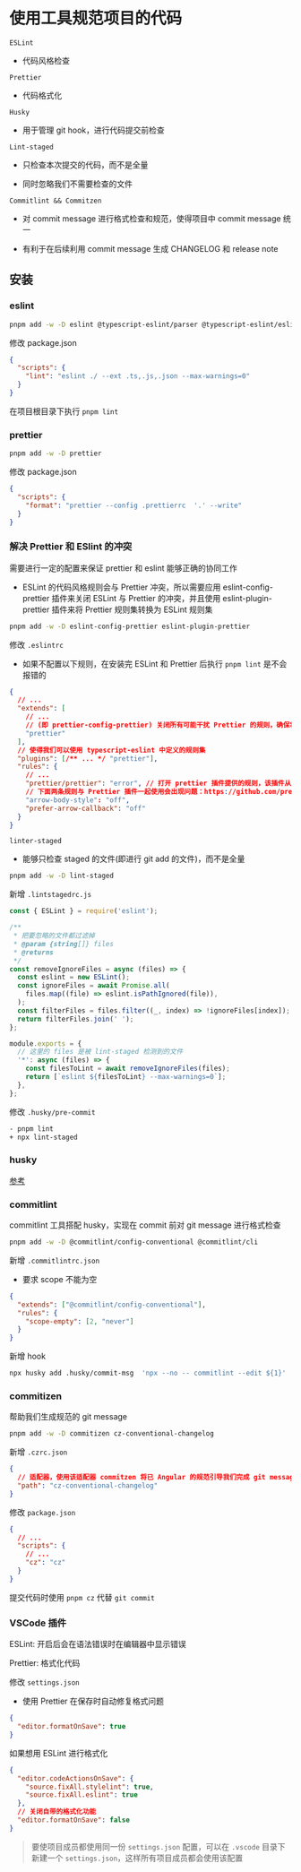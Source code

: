 # 使用工具规范项目的代码

`ESLint`

- 代码风格检查

`Prettier`

- 代码格式化

`Husky`

- 用于管理 git hook，进行代码提交前检查

`Lint-staged`

- 只检查本次提交的代码，而不是全量

- 同时忽略我们不需要检查的文件

`Commitlint && Commitzen`

- 对 commit message 进行格式检查和规范，使得项目中 commit message 统一

- 有利于在后续利用 commit message 生成 CHANGELOG 和 release note

## 安装

### eslint

```bash
pnpm add -w -D eslint @typescript-eslint/parser @typescript-eslint/eslint-plugin
```

修改 package.json

```json
{
  "scripts": {
    "lint": "eslint ./ --ext .ts,.js,.json --max-warnings=0"
  }
}
```

在项目根目录下执行 `pnpm lint`

### prettier

```bash
pnpm add -w -D prettier
```

修改 package.json

```json
{
  "scripts": {
    "format": "prettier --config .prettierrc  '.' --write"
  }
}
```

### 解决 Prettier 和 ESlint 的冲突

需要进行一定的配置来保证 prettier 和 eslint 能够正确的协同工作

- ESLint 的代码风格规则会与 Prettier 冲突，所以需要应用 eslint-config-prettier 插件来关闭 ESLint 与 Prettier 的冲突，并且使用 eslint-plugin-prettier 插件来将 Prettier 规则集转换为 ESLint 规则集

```bash
pnpm add -w -D eslint-config-prettier eslint-plugin-prettier
```

修改 `.eslintrc`

- 如果不配置以下规则，在安装完 ESLint 和 Prettier 后执行 `pnpm lint` 是不会报错的

```json
{
  // ...
  "extends": [
    // ...
    // (即 prettier-config-prettier) 关闭所有可能干扰 Prettier 的规则，确保将其放在最后，这样才有机会覆盖其他配置
    "prettier"
  ],
  // 使得我们可以使用 typescript-eslint 中定义的规则集
  "plugins": [/** ... */ "prettier"],
  "rules": {
    // ...
    "prettier/prettier": "error", // 打开 prettier 插件提供的规则，该插件从 ESLint 内运行 Prettier
    // 下面两条规则与 Prettier 插件一起使用会出现问题：https://github.com/prettier/eslint-plugin-prettier/blob/master/README.md#arrow-body-style-and-prefer-arrow-callback-issue
    "arrow-body-style": "off",
    "prefer-arrow-callback": "off"
  }
}
```

`linter-staged`

- 能够只检查 staged 的文件(即进行 git add 的文件)，而不是全量

```bash
pnpm add -w -D lint-staged
```

新增 `.lintstagedrc.js`

```js
const { ESLint } = require('eslint');

/**
 * 把要忽略的文件都过滤掉
 * @param {string[]} files
 * @returns
 */
const removeIgnoreFiles = async (files) => {
  const eslint = new ESLint();
  const ignoreFiles = await Promise.all(
    files.map((file) => eslint.isPathIgnored(file)),
  );
  const filterFiles = files.filter((_, index) => !ignoreFiles[index]);
  return filterFiles.join(' ');
};

module.exports = {
  // 这里的 files 是被 lint-staged 检测到的文件
  '*': async (files) => {
    const filesToLint = await removeIgnoreFiles(files);
    return [`eslint ${filesToLint} --max-warnings=0`];
  },
};
```

修改 `.husky/pre-commit`

```sh
- pnpm lint
+ npx lint-staged
```

### husky

[参考](/docs/rush/Husky.md)

### commitlint

commitlint 工具搭配 husky，实现在 commit 前对 git message 进行格式检查

```bash
pnpm add -w -D @commitlint/config-conventional @commitlint/cli
```

新增 `.commitlintrc.json`

- 要求 scope 不能为空

```json
{
  "extends": ["@commitlint/config-conventional"],
  "rules": {
    "scope-empty": [2, "never"]
  }
}
```

新增 hook

```bash
npx husky add .husky/commit-msg  'npx --no -- commitlint --edit ${1}'
```

### commitizen

帮助我们生成规范的 git message

```bash
pnpm add -w -D commitizen cz-conventional-changelog
```

新增 `.czrc.json`

```json
{
  // 适配器，使用该适配器 commitzen 将已 Angular 的规范引导我们完成 git message 的创建
  "path": "cz-conventional-changelog"
}
```

修改 `package.json`

```json
{
  // ...
  "scripts": {
    // ...
    "cz": "cz"
  }
}
```

提交代码时使用 `pnpm cz` 代替 `git commit`

### VSCode 插件

ESLint: 开启后会在语法错误时在编辑器中显示错误

Prettier: 格式化代码

修改 `settings.json`

- 使用 Prettier 在保存时自动修复格式问题

```json
{
  "editor.formatOnSave": true
}
```

如果想用 ESLint 进行格式化

```json
{
  "editor.codeActionsOnSave": {
    "source.fixAll.stylelint": true,
    "source.fixAll.eslint": true
  },
  // 关闭自带的格式化功能
  "editor.formatOnSave": false
}
```

> 要使项目成员都使用同一份 `settings.json` 配置，可以在 `.vscode` 目录下新建一个 `settings.json`，这样所有项目成员都会使用该配置
